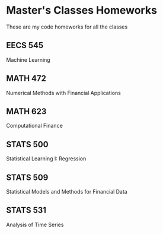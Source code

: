 # Master's Classes Homeworks

These are my code homeworks for all the classes

## EECS 545
Machine Learning

## MATH 472
Numerical Methods with Financial Applications

## MATH 623
Computational Finance

## STATS 500
Statistical Learning I: Regression

## STATS 509
Statistical Models and Methods for Financial Data

## STATS 531
Analysis of Time Series
